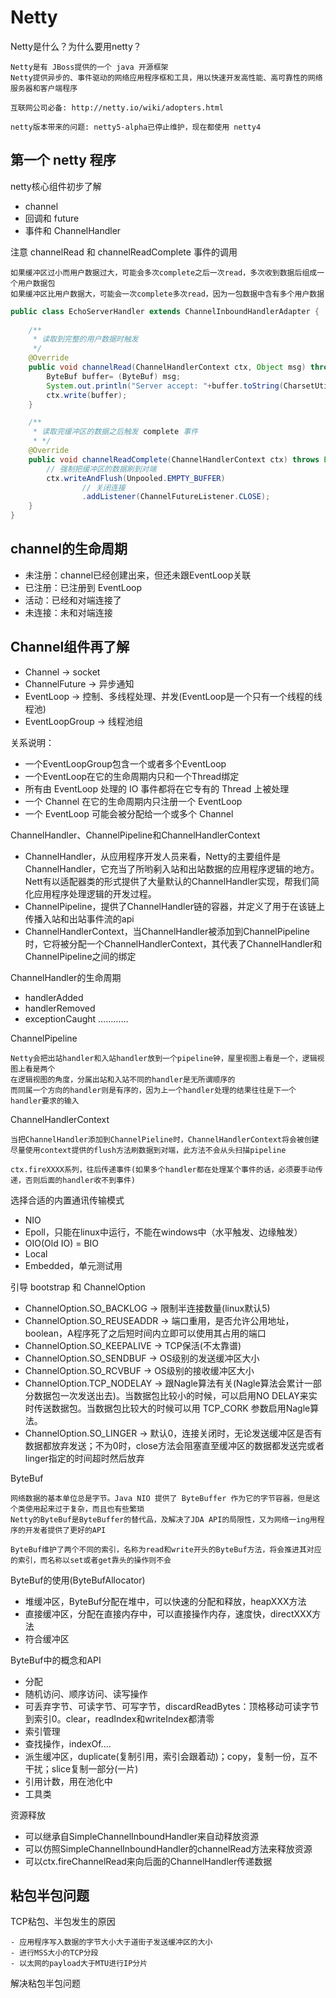 # Netty

Netty是什么？为什么要用netty？

    Netty是有 JBoss提供的一个 java 开源框架
    Netty提供异步的、事件驱动的网络应用程序框和工具，用以快速开发高性能、高可靠性的网络服务器和客户端程序
    
    互联网公司必备: http://netty.io/wiki/adopters.html

    netty版本带来的问题: netty5-alpha已停止维护，现在都使用 netty4
    
## 第一个 netty 程序

netty核心组件初步了解

- channel
- 回调和 future
- 事件和 ChannelHandler

注意 channelRead 和 channelReadComplete 事件的调用

    如果缓冲区过小而用户数据过大，可能会多次complete之后一次read，多次收到数据后组成一个用户数据包
    如果缓冲区比用户数据大，可能会一次complete多次read，因为一包数据中含有多个用户数据

```java
public class EchoServerHandler extends ChannelInboundHandlerAdapter {
    
    /**
     * 读取到完整的用户数据时触发
     */
    @Override
    public void channelRead(ChannelHandlerContext ctx, Object msg) throws Exception {
        ByteBuf buffer= (ByteBuf) msg;
        System.out.println("Server accept: "+buffer.toString(CharsetUtil.UTF_8));
        ctx.write(buffer);
    }

    /**
     * 读取完缓冲区的数据之后触发 complete 事件
     * */
    @Override
    public void channelReadComplete(ChannelHandlerContext ctx) throws Exception {
        // 强制把缓冲区的数据刷到对端
        ctx.writeAndFlush(Unpooled.EMPTY_BUFFER)
                // 关闭连接
                .addListener(ChannelFutureListener.CLOSE);
    }
}
```

## channel的生命周期

- 未注册：channel已经创建出来，但还未跟EventLoop关联
- 已注册：已注册到 EventLoop
- 活动：已经和对端连接了
- 未连接：未和对端连接

## Channel组件再了解

- Channel -> socket
- ChannelFuture -> 异步通知
- EventLoop -> 控制、多线程处理、并发(EventLoop是一个只有一个线程的线程池)
- EventLoopGroup -> 线程池组

关系说明：

- 一个EventLoopGroup包含一个或者多个EventLoop
- 一个EventLoop在它的生命周期内只和一个Thread绑定
- 所有由 EventLoop 处理的 IO 事件都将在它专有的 Thread 上被处理
- 一个 Channel 在它的生命周期内只注册一个 EventLoop
- 一个 EventLoop 可能会被分配给一个或多个 Channel

ChannelHandler、ChannelPipeline和ChannelHandlerContext

- ChannelHandler，从应用程序开发人员来看，Netty的主要组件是ChannelHandler，它充当了所哟剢入站和出站数据的应用程序逻辑的地方。Nett有以适配器类的形式提供了大量默认的ChannelHandler实现，帮我们简化应用程序处理逻辑的开发过程。
- ChannelPipeline，提供了ChannelHandler链的容器，并定义了用于在该链上传播入站和出站事件流的api
- ChannelHandlerContext，当ChannelHandler被添加到ChannelPipeline时，它将被分配一个ChannelHandlerContext，其代表了ChannelHandler和ChannelPipeline之间的绑定

ChannelHandler的生命周期

- handlerAdded
- handlerRemoved
- exceptionCaught
…………

ChannelPipeline

    Netty会把出站handler和入站handler放到一个pipeline钟，屋里视图上看是一个，逻辑视图上看是两个
    在逻辑视图的角度，分属出站和入站不同的handler是无所谓顺序的
    而同属一个方向的handler则是有序的，因为上一个handler处理的结果往往是下一个handler要求的输入
    
ChannelHandlerContext

    当把ChannelHandler添加到ChannelPieline时，ChannelHandlerContext将会被创建
    尽量使用context提供的flush方法刷数据到对端，此方法不会从头扫描pipeline
    
    ctx.fireXXXX系列，往后传递事件(如果多个handler都在处理某个事件的话，必须要手动传递，否则后面的handler收不到事件)
    
选择合适的内置通讯传输模式

- NIO
- Epoll，只能在linux中运行，不能在windows中（水平触发、边缘触发）
- OIO(Old IO) = BIO
- Local
- Embedded，单元测试用

引导 bootstrap 和 ChannelOption

- ChannelOption.SO_BACKLOG -> 限制半连接数量(linux默认5)
- ChannelOption.SO_REUSEADDR -> 端口重用，是否允许公用地址，boolean，A程序死了之后短时间内立即可以使用其占用的端口
- ChannelOption.SO_KEEPALIVE -> TCP保活(不太靠谱)
- ChannelOption.SO_SENDBUF -> OS级别的发送缓冲区大小
- ChannelOption.SO_RCVBUF -> OS级别的接收缓冲区大小
- ChannelOption.TCP_NODELAY -> 跟Nagle算法有关(Nagle算法会累计一部分数据包一次发送出去)。当数据包比较小的时候，可以启用NO DELAY来实时传送数据包。当数据包比较大的时候可以用 TCP_CORK 参数启用Nagle算法。
- ChannelOption.SO_LINGER -> 默认0，连接关闭时，无论发送缓冲区是否有数据都放弃发送；不为0时，close方法会阻塞直至缓冲区的数据都发送完或者linger指定的时间超时然后放弃

ByteBuf

    网络数据的基本单位总是字节。Java NIO 提供了 ByteBuffer 作为它的字节容器，但是这个类使用起来过于复杂，而且也有些繁琐
    Netty的ByteBuf是ByteBuffer的替代品，及解决了JDA API的局限性，又为网络一ing用程序的开发者提供了更好的API
    
    ByteBuf维护了两个不同的索引，名称为read和write开头的ByteBuf方法，将会推进其对应的索引，而名称以set或者get靠头的操作则不会
    
ByteBuf的使用(ByteBufAllocator)

- 堆缓冲区，ByteBuf分配在堆中，可以快速的分配和释放，heapXXX方法
- 直接缓冲区，分配在直接内存中，可以直接操作内存，速度快，directXXX方法
- 符合缓冲区

ByteBuf中的概念和API

- 分配
- 随机访问、顺序访问、读写操作
- 可丢弃字节、可读字节、可写字节，discardReadBytes：顶格移动可读字节到索引0。clear，readIndex和writeIndex都清零
- 索引管理
- 查找操作，indexOf....
- 派生缓冲区，duplicate(复制引用，索引会跟着动)；copy，复制一份，互不干扰；slice复制一部分(一片)
- 引用计数，用在池化中
- 工具类

资源释放

- 可以继承自SimpleChannelInboundHandler来自动释放资源
- 可以仿照SimpleChannelInboundHandler的channelRead方法来释放资源
- 可以ctx.fireChannelRead来向后面的ChannelHandler传递数据

## 粘包半包问题

TCP粘包、半包发生的原因

    - 应用程序写入数据的字节大小大于道街子发送缓冲区的大小
    - 进行MSS大小的TCP分段
    - 以太网的payload大于MTU进行IP分片
    
解决粘包半包问题
